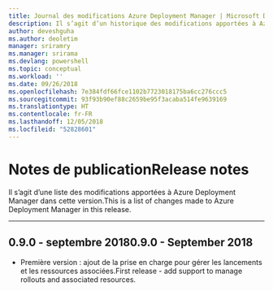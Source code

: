 ```yaml
---
title: Journal des modifications Azure Deployment Manager | Microsoft Docs
description: Il s’agit d’un historique des modifications apportées à Azure Deployment Manager dans la dernière version.
author: deveshguha
ms.author: deoletim
manager: sriramry
ms.manager: srirama
ms.devlang: powershell
ms.topic: conceptual
ms.workload: ''
ms.date: 09/26/2018
ms.openlocfilehash: 7e384fdf66fce1102b7723018175ba6cc276ccc5
ms.sourcegitcommit: 93f93b90ef88c2659be95f3acaba514fe9639169
ms.translationtype: HT
ms.contentlocale: fr-FR
ms.lasthandoff: 12/05/2018
ms.locfileid: "52828601"
---
```

# <a name="release-notes"></a><span data-ttu-id="20a46-103">Notes de publication</span><span class="sxs-lookup"><span data-stu-id="20a46-103">Release notes</span></span>

<span data-ttu-id="20a46-104">Il s’agit d’une liste des modifications apportées à Azure Deployment Manager dans cette version.</span><span class="sxs-lookup"><span data-stu-id="20a46-104">This is a list of changes made to Azure Deployment Manager in this release.</span></span>

---
## <a name="090---september-2018"></a><span data-ttu-id="20a46-105">0.9.0 - septembre 2018</span><span class="sxs-lookup"><span data-stu-id="20a46-105">0.9.0 - September 2018</span></span>
* <span data-ttu-id="20a46-106">Première version : ajout de la prise en charge pour gérer les lancements et les ressources associées.</span><span class="sxs-lookup"><span data-stu-id="20a46-106">First release - add support to manage rollouts and associated resources.</span></span>